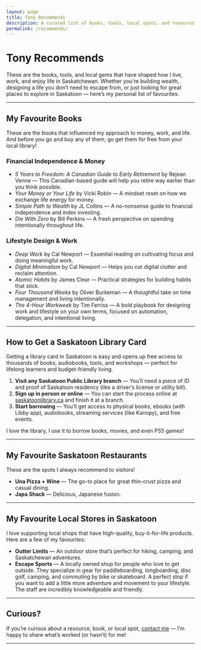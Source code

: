 ```yaml
---
layout: page
title: Tony Recommends
description: A curated list of books, tools, local spots, and resources that have helped me build financial independence and an intentional lifestyle in Saskatchewan.
permalink: /recommends/
---
```


# Tony Recommends

These are the books, tools, and local gems that have shaped how I live, work, and enjoy life in Saskatchewan. Whether you're building wealth, designing a life you don’t need to escape from, or just looking for great places to explore in Saskatoon — here’s my personal list of favourites.

---

## My Favourite Books

These are the books that influenced my approach to money, work, and life. And before you go and buy any of them, go get them for free from your local library!

### Financial Independence & Money

- *5 Years to Freedom: A Canadian Guide to Early Retirement* by Rejean Venne — This Canadian-based guide will help you retire way earlier than you think possible.
- *Your Money or Your Life* by Vicki Robin — A mindset reset on how we exchange life energy for money.
- *Simple Path to Wealth* by JL Collins — A no-nonsense guide to financial independence and index investing.
- *Die With Zero* by Bill Perkins — A fresh perspective on spending intentionally throughout life.

### Lifestyle Design & Work

- *Deep Work* by Cal Newport — Essential reading on cultivating focus and doing meaningful work.
- *Digital Minimalism* by Cal Newport — Helps you cut digital clutter and reclaim attention.
- *Atomic Habits* by James Clear — Practical strategies for building habits that stick.
- *Four Thousand Weeks* by Oliver Burkeman — A thoughtful take on time management and living intentionally.
- *The 4-Hour Workweek* by Tim Ferriss — A bold playbook for designing work and lifestyle on your own terms, focused on automation, delegation, and intentional living.

---

## How to Get a Saskatoon Library Card

Getting a library card in Saskatoon is easy and opens up free access to thousands of books, audiobooks, tools, and workshops — perfect for lifelong learners and budget-friendly living.

1. **Visit any Saskatoon Public Library branch** — You’ll need a piece of ID and proof of Saskatoon residency (like a driver’s license or utility bill).
2. **Sign up in person or online** — You can start the process online at [saskatoonlibrary.ca](https://saskatoonlibrary.ca) and finish it at a branch.
3. **Start borrowing** — You’ll get access to physical books, ebooks (with Libby app), audiobooks, streaming services (like Kanopy), and free events.

I love the library, I use it to borrow books, movies, and even PS5 games!

---

## My Favourite Saskatoon Restaurants

These are the spots I always recommend to visitors!

- **Una Pizza + Wine** — The go-to place for great thin-crust pizza and casual dining.
- **Japa Shack** — Delicious, Japanese fusion.

---

## My Favourite Local Stores in Saskatoon

I love supporting local shops that have high-quality, buy-it-for-life products. Here are a few of my favourites:

- **Outter Limits** — An outdoor store that’s perfect for hiking, camping, and Saskatchewan adventures.
- **Escape Sports** — A locally owned shop for people who love to get outside. They specialize in gear for paddleboarding, longboarding, disc golf, camping, and commuting by bike or skateboard. A perfect stop if you want to add a little more adventure and movement to your lifestyle. The staff are incredibly knowledgeable and friendly.

---

## Curious?

If you’re curious about a resource, book, or local spot, [contact me](/contact/) — I’m happy to share what’s worked (or hasn’t) for me!

---
